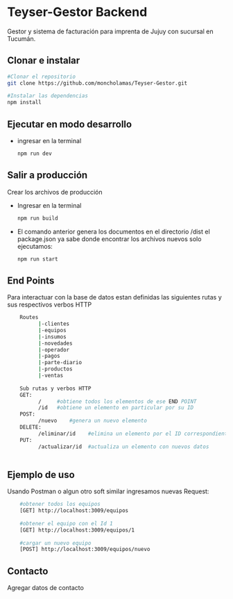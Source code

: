 # Teyser-Gestor Backend
Gestor y sistema de facturación para imprenta de Jujuy con sucursal en Tucumán.
## Clonar e instalar

```sh  
#Clonar el repositorio
git clone https://github.com/moncholamas/Teyser-Gestor.git
    
#Instalar las dependencias 
npm install
```


## Ejecutar en modo desarrollo
- ingresar en la terminal
    ```sh  
    npm run dev
    ```

## Salir a producción
Crear los archivos de producción
- Ingresar en la terminal
    ```sh  
    npm run build
    ```
- El comando anterior genera los documentos en el directorio /dist el package.json ya sabe donde encontrar los archivos nuevos solo ejecutamos:
    ```sh  
    npm run start
    ```
    
## End Points
Para interactuar con la base de datos estan definidas las siguientes rutas y sus respectivos verbos HTTP
```sh  
    Routes
          |-clientes
          |-equipos
          |-insumos
          |-novedades
          |-operador
          |-pagos
          |-parte-diario
          |-productos
          |-ventas
          
    Sub rutas y verbos HTTP
    GET:
          /     #obtiene todos los elementos de ese END POINT
          /id   #obtiene un elemento en particular por su ID
    POST:
          /nuevo    #genera un nuevo elemento
    DELETE:
          /eliminar/id    #elimina un elemento por el ID correspondiente
    PUT:
          /actualizar/id  #actualiza un elemento con nuevos datos 
          
```
## Ejemplo de uso
Usando Postman o algun otro soft similar ingresamos nuevas Request:
```sh  
    #obtener todos los equipos
    [GET] http://localhost:3009/equipos
    
    #obtener el equipo con el Id 1
    [GET] http://localhost:3009/equipos/1
    
    #cargar un nuevo equipo
    [POST] http://localhost:3009/equipos/nuevo
```

## Contacto
Agregar datos de contacto
